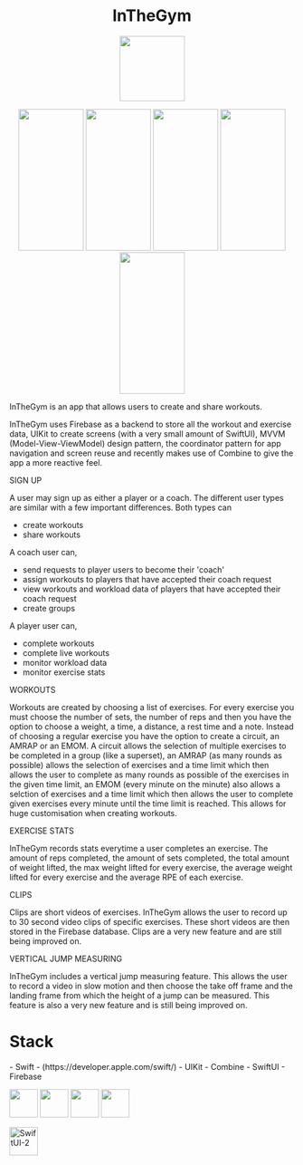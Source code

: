 <h1 align="center">
  InTheGym
</h1>

<p align="center">
  <img src="https://user-images.githubusercontent.com/39130967/164718299-44c8d875-a30c-4bd5-aaee-4329d144e42c.png" width="115"     height="115">
</p>


<p align="center">
  <img src="https://user-images.githubusercontent.com/39130967/164715709-beb8dfeb-00a2-4740-baef-d94304763e0a.png" width="115"     height="250">
  <img src="https://user-images.githubusercontent.com/39130967/164715673-7826de10-148e-4afa-9902-ce2f6e8f2ec2.png" width="115"     height="250">
  <img src="https://user-images.githubusercontent.com/39130967/164715704-8859e5a5-8313-4832-b9e3-575b88c842f6.png" width="115"     height="250">
  <img src="https://user-images.githubusercontent.com/39130967/164715693-91305407-0215-4bed-950c-772c1f73d0c9.png" width="115"     height="250">
  <img src="https://user-images.githubusercontent.com/39130967/164714582-1c003763-056c-4fe3-b2a2-8f1c36478968.png" width="115"     height="250">
</p>

InTheGym is an app that allows users to create and share workouts.

InTheGym uses Firebase as a backend to store all the workout and exercise data, UIKit to create screens (with a very small amount of SwiftUI),
MVVM (Model-View-ViewModel) design pattern, the coordinator pattern for app navigation and screen reuse and recently makes use of Combine to give
the app a more reactive feel.


SIGN UP

A user may sign up as either a player or a coach. The different user types are similar with a few important differences. Both types can
  - create workouts
  - share workouts
  
A coach user can, 
  - send requests to player users to become their 'coach'
  - assign workouts to players that have accepted their coach request
  - view workouts and workload data of players that have accepted their coach request
  - create groups
  
A player user can,
  - complete workouts
  - complete live workouts
  - monitor workload data
  - monitor exercise stats


WORKOUTS

Workouts are created by choosing a list of exercises. For every exercise you must choose the number of sets, the number of reps and then you have the 
option to choose a weight, a time, a distance, a rest time and a note. Instead of choosing a regular exercise you have the option to create a circuit,
an AMRAP or an EMOM. A circuit allows the selection of multiple exercises to be completed in a group (like a superset), an AMRAP (as many rounds as possible)
allows the selection of exercises and a time limit which then allows the user to complete as many rounds as possible of the exercises in the given time limit,
an EMOM (every minute on the minute) also allows a selction of exercises and a time limit which then allows the user to complete given exercises every minute
until the time limit is reached. This allows for huge customisation when creating workouts.

EXERCISE STATS

InTheGym records stats everytime a user completes an exercise. The amount of reps completed, the amount of sets completed, the total amount of weight lifted, 
the max weight lifted for every exercise, the average weight lifted for every exercise and the average RPE of each exercise.

CLIPS

Clips are short videos of exercises. InTheGym allows the user to record up to 30 second video clips of specific exercises. These short videos are then stored in 
the Firebase database. Clips are a very new feature and are still being improved on.

VERTICAL JUMP MEASURING

InTheGym includes a vertical jump measuring feature. This allows the user to record a video in slow motion and then choose the take off frame and the landing frame
from which the height of a jump can be measured. This feature is also a very new feature and is still being improved on.

<h1>
  Stack
</h1>
  - Swift
  - (https://developer.apple.com/swift/)
  - UIKit
  - Combine
  - SwiftUI
  - Firebase


[<img src="https://user-images.githubusercontent.com/39130967/164758730-543f0199-01ad-4156-b726-ca67d1db9a78.png" width="50"/>](https://developer.apple.com/swift)
[<img src="https://user-images.githubusercontent.com/39130967/164758836-70854f98-2973-4e45-9945-f282b2e504ab.png" width="50"/>](https://developer.apple.com/documentation/uikit)
[<img src="https://user-images.githubusercontent.com/39130967/164758868-fe995259-307e-41c6-8a2d-55a525209a93.png" width="50"/>](https://firebase.google.com)
[<img src="https://user-images.githubusercontent.com/39130967/164760501-807c44e5-5da2-4a20-ad08-c29b9c4ae5b9.png" width="50"/>](https://developer.apple.com/swiftui)

<img width="50" alt="SwiftUI-2" src="https://user-images.githubusercontent.com/39130967/164760955-5761127b-9ec6-46ca-b338-4e692032b54e.png">
